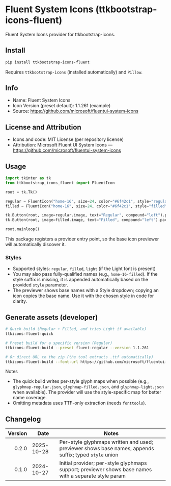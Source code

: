 # Fluent System Icons (ttkbootstrap-icons-fluent)

Fluent System Icons provider for ttkbootstrap-icons.

## Install

```bash
pip install ttkbootstrap-icons-fluent
```

Requires `ttkbootstrap-icons` (installed automatically) and `Pillow`.

## Info

- Name: Fluent System Icons
- Icon Version (preset default): 1.1.261 (example)
- Source: https://github.com/microsoft/fluentui-system-icons

## License and Attribution

- Icons and code: MIT License (per repository license)
- Attribution: Microsoft Fluent UI System Icons — https://github.com/microsoft/fluentui-system-icons

## Usage

```python
import tkinter as tk
from ttkbootstrap_icons_fluent import FluentIcon

root = tk.Tk()

regular = FluentIcon("home-16", size=24, color="#6f42c1", style="regular")
filled = FluentIcon("home-16", size=24, color="#6f42c1", style="filled")

tk.Button(root, image=regular.image, text="Regular", compound="left").pack()
tk.Button(root, image=filled.image, text="Filled", compound="left").pack()

root.mainloop()
```

This package registers a provider entry point, so the base icon previewer will automatically discover it.

### Styles

- Supported styles: `regular`, `filled`, `light` (if the Light font is present)
- You may also pass fully-qualified names (e.g., `home-16-filled`). If the style suffix is missing, it is appended automatically based on the provided `style` parameter.
- The previewer shows base names with a Style dropdown; copying an icon copies the base name. Use it with the chosen style in code for clarity.

## Generate assets (developer)

```bash
# Quick build (Regular + Filled, and tries Light if available)
ttkicons-fluent-quick

# Preset build for a specific version (Regular)
ttkicons-fluent-build --preset fluent-regular --version 1.1.261

# Or direct URL to the zip (the tool extracts .ttf automatically)
ttkicons-fluent-build --font-url https://github.com/microsoft/fluentui-system-icons/releases/download/v1.1.261/FluentSystemIcons-Font.zip
```

Notes
- The quick build writes per-style glyph maps when possible (e.g., `glyphmap-regular.json`, `glyphmap-filled.json`, and `glyphmap-light.json` when available). The provider will use the style-specific map for better name coverage.
- Omitting metadata uses TTF-only extraction (needs `fonttools`).

## Changelog

| Version | Date       | Notes                                                                                                   |
|--------:|------------|---------------------------------------------------------------------------------------------------------|
| 0.2.0   | 2025-10-28 | Per-style glyphmaps written and used; previewer shows base names, appends suffix; typed `style` union   |
| 0.1.0   | 2024-10-27 | Initial provider; per-style glyphmaps support; previewer shows base names with a separate style param   |
